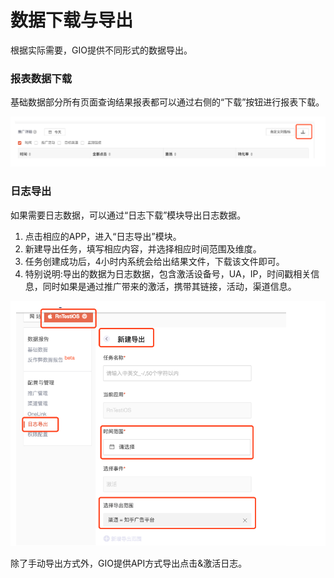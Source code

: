 # 数据下载与导出

根据实际需要，GIO提供不同形式的数据导出。

### 报表数据下载
基础数据部分所有页面查询结果报表都可以通过右侧的“下载”按钮进行报表下载。

![](/assets/qudaoguanli/18.png)

### 日志导出

如果需要日志数据，可以通过“日志下载”模块导出日志数据。

1. 点击相应的APP，进入“日志导出”模块。
2. 新建导出任务，填写相应内容，并选择相应时间范围及维度。
3. 任务创建成功后，4小时内系统会给出结果文件，下载该文件即可。
4. 特别说明:导出的数据为日志数据，包含激活设备号，UA，IP，时间戳相关信息，同时如果是通过推广带来的激活，携带其链接，活动，渠道信息。

![](/assets/qudaoguanli/19.png)

除了手动导出方式外，GIO提供API方式导出点击&激活日志。
